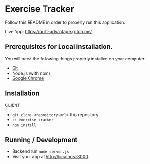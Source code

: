 # Exercise Tracker

Follow this README in order to properly run this application.

Live App: https://quilt-advantage.glitch.me/

## Prerequisites for Local Installation.

You will need the following things properly installed on your computer.

- [Git](https://git-scm.com/)
- [Node.js](https://nodejs.org/) (with npm)
- [Google Chrome](https://google.com/chrome/)

## Installation

CLIENT

- `git clone <repository-url>` this repository
- `cd exercise-tracker`
- `npm install`

## Running / Development

- Backend run `node server.js`
- Visit your app at [http://localhost:3000](http://localhost:3000).
